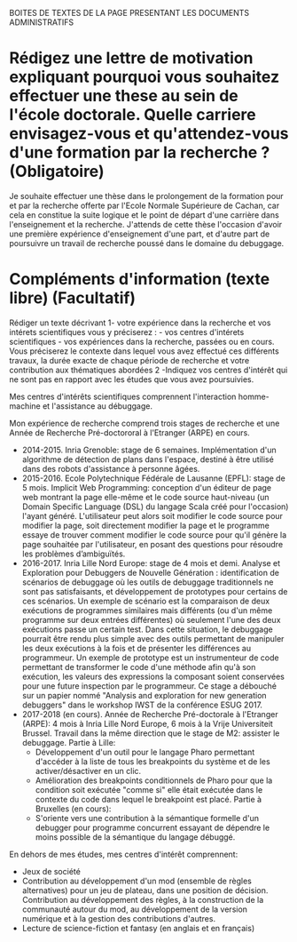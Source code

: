 BOITES DE TEXTES DE LA PAGE PRESENTANT LES DOCUMENTS ADMINISTRATIFS
# Rédigez une lettre de motivation expliquant pourquoi vous souhaitez effectuer une these au sein de l'école doctorale. Quelle carriere envisagez-vous et qu'attendez-vous d'une formation par la recherche ? (Obligatoire)

Je souhaite effectuer une thèse dans le prolongement de la formation pour et par la recherche offerte par l'Ecole Normale Supérieure de Cachan, car cela en constitue la suite logique et le point de départ d'une carrière dans l'enseignement et la recherche. J'attends de cette thèse l'occasion d'avoir une première expérience d'enseignement d'une part, et d'autre part de poursuivre un travail de recherche poussé dans le domaine du debuggage.

# Compléments d'information (texte libre) (Facultatif)
Rédiger un texte décrivant
1- votre expérience dans la recherche et vos intérets scientifiques vous y préciserez :
	- vos centres d'intérets scientifiques
    - vos expériences dans la recherche, passées ou en cours. Vous préciserez le contexte dans lequel vous avez effectué ces différents travaux, la durée exacte de chaque période de recherche et votre contribution aux thématiques abordées 
2 -Indiquez vos centres d'intérêt qui ne sont pas en rapport avec les études que vous avez poursuivies.

Mes centres d'intérêts scientifiques comprennent l'interaction homme-machine et l'assistance au débuggage.

Mon expérience de recherche comprend trois stages de recherche et une Année de Recherche Pré-doctororal à l'Etranger (ARPE) en cours.
- 2014-2015. Inria Grenoble: stage de 6 semaines. Implémentation d'un algorithme de détection de plans dans l'espace, destiné à être utilisé dans des robots d'assistance à personne âgées.
- 2015-2016. Ecole Polytechnique Fédérale de Lausanne (EPFL): stage de 5 mois. Implicit Web Programming: conception d'un éditeur de page web montrant la page elle-même et le code source haut-niveau (un Domain Specific Language (DSL) du langage Scala créé pour l'occasion) l'ayant généré. L'utilisateur peut alors soit modifier le code source pour modifier la page, soit directement modifier la page et le programme essaye de trouver comment modifier le code source pour qu'il génère la page souhaitée par l'utilisateur, en posant des questions pour résoudre les problèmes d’ambiguïtés.
- 2016-2017. Inria Lille Nord Europe: stage de 4 mois et demi. Analyse et Exploration pour Debuggers de Nouvelle Génération : identification de scénarios de debuggage où les outils de debuggage traditionnels ne sont pas satisfaisants, et développement de prototypes pour certains de ces scénarios. Un exemple de scénario est la comparaison de deux exécutions de programmes similaires mais différents (ou d'un même programme sur deux entrées différentes) où seulement l'une des deux exécutions passe un certain test. Dans cette situation, le debuggage pourrait être rendu plus simple avec des outils permettant de manipuler les deux exécutions à la fois et de présenter les différences au programmeur. Un exemple de prototype est un instrumenteur de code permettant de transformer le code d'une méthode afin qu'à son exécution, les valeurs des expressions la composant soient conservées pour une future inspection par le programmeur. Ce stage a débouché sur un papier nommé "Analysis and exploration for new generation debuggers" dans le workshop IWST de la conférence ESUG 2017.
- 2017-2018 (en cours). Année de Recherche Pré-doctorale à l'Etranger (ARPE): 4 mois à Inria Lille Nord Europe, 6 mois à la Vrije Universiteit Brussel. Travail dans la même direction que le stage de M2: assister le debuggage.
Partie à Lille:
	- Développement d'un outil pour le langage Pharo permettant d'accéder à la liste de tous les breakpoints du système et de les activer/désactiver en un clic.
	- Amélioration des breakpoints conditionnels de Pharo pour que la condition soit exécutée "comme si" elle était exécutée dans le contexte du code dans lequel le breakpoint est placé.
Partie à Bruxelles (en cours):
	- S'oriente vers une contribution à la sémantique formelle d'un debugger pour programme concurrent essayant de dépendre le moins possible de la sémantique du langage débuggé.

En dehors de mes études, mes centres d'intérêt comprennent:
- Jeux de société
- Contribution au développement d'un mod (ensemble de règles alternatives) pour un jeu de plateau, dans une position de décision. Contribution au développement des règles, à la construction de la communauté autour du mod, au développement de la version numérique et à la gestion des contributions d'autres.
- Lecture de science-fiction et fantasy (en anglais et en français)